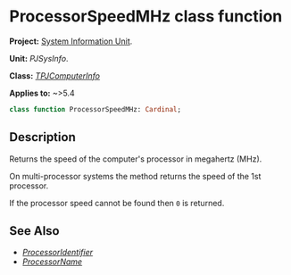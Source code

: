 # ProcessorSpeedMHz class function

**Project:** [System Information Unit](../API.md).

**Unit:** _PJSysInfo_.

**Class:** _[TPJComputerInfo](./TPJComputerInfo.md)_

**Applies to:** ~>5.4

```pascal
class function ProcessorSpeedMHz: Cardinal;
```

## Description

Returns the speed of the computer's processor in megahertz (MHz).

On multi-processor systems the method returns the speed of the 1st processor.

If the processor speed cannot be found then `0` is returned.

## See Also

* _[ProcessorIdentifier](./TPJComputerInfo-ProcessorIdentifier.md)_
* _[ProcessorName](./TPJComputerInfo-ProcessorName.md)_
